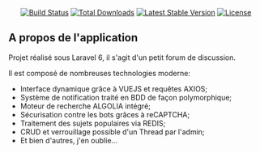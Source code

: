 <p align="center">
<a href="https://travis-ci.org/laravel/framework"><img src="https://travis-ci.org/laravel/framework.svg" alt="Build Status"></a>
<a href="https://packagist.org/packages/laravel/framework"><img src="https://poser.pugx.org/laravel/framework/d/total.svg" alt="Total Downloads"></a>
<a href="https://packagist.org/packages/laravel/framework"><img src="https://poser.pugx.org/laravel/framework/v/stable.svg" alt="Latest Stable Version"></a>
<a href="https://packagist.org/packages/laravel/framework"><img src="https://poser.pugx.org/laravel/framework/license.svg" alt="License"></a>
</p>

## A propos de l'application

Projet réalisé sous Laravel 6, il s'agit d'un petit forum de discussion.

Il est composé de nombreuses technologies moderne:

* Interface dynamique grâce à VUEJS et requêtes AXIOS;
* Système de notification traité en BDD de façon polymorphique;
* Moteur de recherche ALGOLIA intégré;
* Sécurisation contre les bots grâces à reCAPTCHA;
* Traitement des sujets populaires via REDIS;
* CRUD et verrouillage possible d'un Thread par l'admin;
* Et bien d'autres, j'en oublie...


